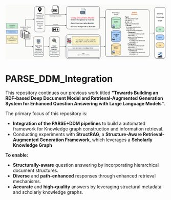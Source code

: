 ![Integration_Pipeline](docs/flowchart.png)
# PARSE_DDM_Integration
This repository continues our previous work titled **"Towards Building an RDF-based Deep Document Model and Retrieval-Augmented Generation System for Enhanced Question Answering with Large Language Models"**.


The primary focus of this repository is:
- **Integration of the PARSE+DDM pipelines** to build a automated framework for Knowledge graph construction and information retrieval.
- Conducting experiments with **StructRAG**, a **Structure-Aware Retrieval-Augmented Generation Framework**, which leverages a **Scholarly Knowledge Graph**

**To enable:**
- **Structurally-aware** question answering by incorporating hierarchical document structures.
- **Diverse** and **path-enhanced** responses through enhanced retrieval mechanisms. 
- **Accurate** and **high-quality** answers by leveraging structural metadata and scholarly knowledge graphs.


